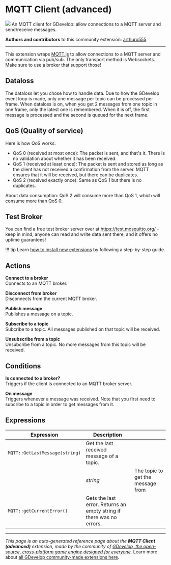 # MQTT Client (advanced)

<img src="https://resources.gdevelop-app.com/assets/Icons/message-flash.svg" class="extension-icon"></img>
An MQTT client for GDevelop: allow connections to a MQTT server and send/receive messages.

**Authors and contributors** to this community extension: [arthuro555](https://gd.games/arthuro555).

---

This extension wraps [MQTT.js](https://github.com/mqttjs/MQTT.js) to allow connections to a MQTT server and communication via pub/sub. The only transport method is Websockets. Make sure to use a broker that support those!

## Dataloss

The dataloss let you chose how to handle data. Due to how the GDevelop event loop is made, only one message per topic can be processed per frame. When dataloss is on, when you get 2 messages from one topic in one frame, only the latest one is remembered. When it is off, the first message is processed and the second is queued for the next frame.

## QoS (Quality of service)

Here is how QoS works:


 - QoS 0 (received at most once): The packet is sent, and that's it. There is no validation about whether it has been received.
 - QoS 1 (received at least once): The packet is sent and stored as long as the client has not received a confirmation from the server. MQTT ensures that it will be received, but there can be duplicates.
 - QoS 2 (received exactly once): Same as QoS 1 but there is no duplicates.

About data consumption: QoS 2 will consume more than QoS 1, which will consume more than QoS 0.

## Test Broker

You can find a free test broker server over at https://test.mosquitto.org/ - keep in mind, anyone can read and write data sent there, and it offers no uptime guarantees!

!!! tip
    Learn [how to install new extensions](/gdevelop5/extensions/search) by following a step-by-step guide.

## Actions

**Connect to a broker**  
Connects to an MQTT broker. 

**Disconnect from broker**  
Disconnects from the current MQTT broker.

**Publish message**  
Publishes a message on a topic.

**Subscribe to a topic**  
Subcribe to a topic. All messages published on that topic will be received.

**Unsubscribe from a topic**  
Unsubcribe from a topic. No more messages from this topic will be received.

## Conditions

**Is connected to a broker?**  
Triggers if the client is connected to an MQTT broker server.

**On message**  
Triggers whenever a message was received. Note that you first need to subcribe to a topic in order to get messages from it.

## Expressions

| Expression | Description |  |
|-----|-----|-----|
| `MQTT::GetLastMessage(string)` | Get the last received message of a topic. ||
| | _string_ | The topic to get the message from |
| `MQTT::getCurrentError()` | Gets the last error. Returns an empty string if there was no errors. ||

---

*This page is an auto-generated reference page about the **MQTT Client (advanced)** extension, made by the community of [GDevelop, the open-source, cross-platform game engine designed for everyone](https://gdevelop.io/).* Learn more about [all GDevelop community-made extensions here](/gdevelop5/extensions).